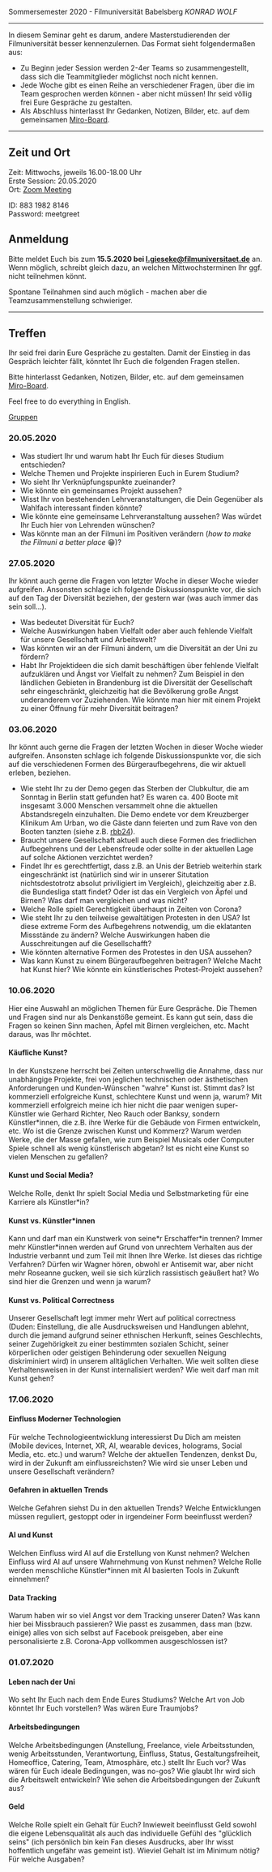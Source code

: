 Sommersemester 2020 - Filmuniversität Babelsberg *KONRAD WOLF*

---

In diesem Seminar geht es darum, andere Masterstudierenden der Filmuniversität besser kennenzulernen. Das Format sieht folgendermaßen aus:

- Zu Beginn jeder Session werden 2-4er Teams so zusammengestellt, dass sich die Teammitglieder möglichst noch nicht kennen.
- Jede Woche gibt es einen Reihe an verschiedener Fragen, über die im Team gesprochen werden können - aber nicht müssen! Ihr seid völlig frei Eure Gespräche zu gestalten.
- Als Abschluss hinterlasst Ihr Gedanken, Notizen, Bilder, etc. auf dem gemeinsamen [Miro-Board](https://miro.com/welcomeonboard/NHIGioq1QrUiKjM5QjdPXgtjg2Ql3iEpkD8bzQtTBvNW82WNil00YbHBVCITUZNq).

---

## Zeit und Ort

Zeit: Mittwochs, jeweils 16.00-18.00 Uhr  
Erste Session: 20.05.2020  
Ort: [Zoom Meeting](https://us02web.zoom.us/j/88319828146?pwd=OG1jY3MwQzlRdkdyNHVJZEtvR0UrUT09)    

ID: 883 1982 8146  
Password: meetgreet  

## Anmeldung

Bitte meldet Euch bis zum **15.5.2020 bei l.gieseke@filmuniversitaet.de** an. Wenn möglich, schreibt gleich dazu, an welchen Mittwochsterminen Ihr ggf. nicht teilnehmen könnt.  

Spontane Teilnahmen sind auch möglich - machen aber die Teamzusammenstellung schwieriger.

---

## Treffen

Ihr seid frei darin Eure Gespräche zu gestalten. Damit der Einstieg in das Gespräch leichter fällt, könntet Ihr Euch die folgenden Fragen stellen.

Bitte hinterlasst Gedanken, Notizen, Bilder, etc. auf dem gemeinsamen [Miro-Board](https://miro.com/welcomeonboard/NHIGioq1QrUiKjM5QjdPXgtjg2Ql3iEpkD8bzQtTBvNW82WNil00YbHBVCITUZNq).

Feel free to do everything in English.

[Gruppen](https://owncloud.gwdg.de/index.php/s/0ZipX9UM0OU96U3)

### 20.05.2020

* Was studiert Ihr und warum habt Ihr Euch für dieses Studium entschieden?
* Welche Themen und Projekte inspirieren Euch in Eurem Studium?
* Wo sieht Ihr Verknüpfungspunkte zueinander?
* Wie könnte ein gemeinsames Projekt aussehen?
* Wisst Ihr von bestehenden Lehrveranstaltungen, die Dein Gegenüber als Wahlfach interessant finden könnte?
* Wie könnte eine gemeinsame Lehrveranstaltung aussehen? Was würdet Ihr Euch hier von Lehrenden wünschen?
* Was könnte man an der Filmuni im Positiven verändern (*how to make the Filmuni a better place* 😁)?

### 27.05.2020

Ihr könnt auch gerne die Fragen von letzter Woche in dieser Woche wieder aufgreifen. Ansonsten schlage ich folgende Diskussionspunkte vor, die sich auf den Tag der Diversität beziehen, der gestern war (was auch immer das sein soll...).

* Was bedeutet Diversität für Euch?
* Welche Auswirkungen haben Vielfalt oder aber auch fehlende Vielfalt für unsere Gesellschaft und Arbeitswelt?
* Was könnten wir an der Filmuni ändern, um die Diversität an der Uni zu fördern?
* Habt Ihr Projektideen die sich damit beschäftigen über fehlende Vielfalt aufzuklären und Ängst vor Vielfalt zu nehmen? Zum Beispiel in den ländlichen Gebieten in Brandenburg ist die Diversität der Gesellschaft sehr eingeschränkt, gleichzeitig hat die Bevölkerung große Angst underanderem vor Zuziehenden. Wie könnte man hier mit einem Projekt zu einer Öffnung für mehr Diversität beitragen?

### 03.06.2020

Ihr könnt auch gerne die Fragen der letzten Wochen in dieser Woche wieder aufgreifen. Ansonsten schlage ich folgende Diskussionspunkte vor, die sich auf die verschiedenen Formen des Bürgeraufbegehrens, die wir aktuell erleben, beziehen.

* Wie steht Ihr zu der Demo gegen das Sterben der Clubkultur, die am Sonntag in Berlin statt gefunden hat? Es waren ca. 400 Boote mit insgesamt 3.000 Menschen versammelt ohne die aktuellen Abstandsregeln einzuhalten. Die Demo endete vor dem Kreuzberger Klinikum Am Urban, wo die Gäste dann feierten und zum Rave von den Booten tanzten (siehe z.B. [rbb24](https://www.rbb24.de/panorama/beitrag/2020/06/berlin-friedrichshain-kreuzberg-treptow-koepenick-3000-menschen-demo-schlauchboote-clubkultur-landwehrkanal.html)). 
* Braucht unsere Gesellschaft aktuell auch diese Formen des friedlichen Aufbegehrens und der Lebensfreude oder sollte in der aktuellen Lage auf solche Aktionen verzichtet werden?
* Findet Ihr es gerechtfertigt, dass z.B. an Unis der Betrieb weiterhin stark eingeschränkt ist (natürlich sind wir in unserer Situtation nichtsdestotrotz absolut priviligiert im Vergleich), gleichzeitig aber z.B. die Bundesliga statt findet? Oder ist das ein Vergleich von Äpfel und Birnen? Was darf man vergleichen und was nicht? 
* Welche Rolle spielt Gerechtigkeit überhaupt in Zeiten von Corona?
* Wie steht Ihr zu den teilweise gewaltätigen Protesten in den USA? Ist diese extreme Form des Aufbegehrens notwendig, um die eklatanten Missstände zu ändern? Welche Auswirkungen haben die Ausschreitungen auf die Gesellschafft?
* Wie könnten alternative Formen des Protestes in den USA aussehen?
* Was kann Kunst zu einem Bürgeraufbegehren beitragen? Welche Macht hat Kunst hier? Wie könnte ein künstlerisches Protest-Projekt aussehen?

### 10.06.2020

Hier eine Auswahl an möglichen Themen für Eure Gespräche. Die Themen und Fragen sind nur als Denkanstöße gemeint. Es kann gut sein, dass die Fragen so keinen Sinn machen, Äpfel mit Birnen vergleichen, etc. Macht daraus, was Ihr möchtet.

#### Käufliche Kunst?

In der Kunstszene herrscht bei Zeiten unterschwellig die Annahme, dass nur unabhängige Projekte, frei von jeglichen technischen oder ästhetischen Anforderungen und Kunden-Wünschen "wahre" Kunst ist. Stimmt das? Ist kommerziell erfolgreiche Kunst, schlechtere Kunst und wenn ja, warum? Mit kommerziell erfolgreich meine ich hier nicht die paar wenigen super-Künstler wie Gerhard Richter, Neo Rauch oder Banksy, sondern Künstler\*innen, die z.B. ihre Werke für die Gebäude von Firmen entwickeln, etc. Wo ist die Grenze zwischen Kunst und Kommerz? Warum werden Werke, die der Masse gefallen, wie zum Beispiel Musicals oder Computer Spiele schnell als wenig künstlerisch abgetan? Ist es nicht eine Kunst so vielen Menschen zu gefallen?

#### Kunst und Social Media?

Welche Rolle, denkt Ihr spielt Social Media und Selbstmarketing für eine Karriere als Künstler*in? 

#### Kunst vs. Künstler\*innen

Kann und darf man ein Kunstwerk von seine\*r Erschaffer\*in trennen? Immer mehr Künstler\*innen werden auf Grund von unrechtem Verhalten aus der Industrie verbannt und zum Teil mit Ihnen Ihre Werke. Ist dieses das richtige Verfahren? Dürfen wir Wagner hören, obwohl er Antisemit war, aber nicht mehr Roseanne gucken, weil sie sich kürzlich rassistisch geäußert hat? Wo sind hier die Grenzen und wenn ja warum?


#### Kunst vs. Political Correctness

Unserer Gesellschaft legt immer mehr Wert auf political correctness (Duden: Einstellung, die alle Ausdrucksweisen und Handlungen ablehnt, durch die jemand aufgrund seiner ethnischen Herkunft, seines Geschlechts, seiner Zugehörigkeit zu einer bestimmten sozialen Schicht, seiner körperlichen oder geistigen Behinderung oder sexuellen Neigung diskriminiert wird) in unserem alltäglichen Verhalten. Wie weit sollten diese Verhaltensweisen in der Kunst internalisiert werden? Wie weit darf man mit Kunst gehen?


### 17.06.2020

#### Einfluss Moderner Technologien

Für welche Technologieentwicklung interessierst Du Dich am meisten (Mobile devices, Internet, XR, AI, wearable devices, holograms, Social Media, etc. etc.) und warum? Welche der aktuellen Tendenzen, denkst Du, wird in der Zukunft am einflussreichsten? Wie wird sie unser Leben und unsere Gesellschaft verändern?

#### Gefahren in aktuellen Trends

Welche Gefahren siehst Du in den aktuellen Trends? Welche Entwicklungen müssen reguliert, gestoppt oder in irgendeiner Form beeinflusst werden?

#### AI und Kunst

Welchen Einfluss wird AI auf die Erstellung von Kunst nehmen? Welchen Einfluss wird AI auf unsere Wahrnehmung von Kunst nehmen? Welche Rolle werden menschliche Künstler*innen mit AI basierten Tools in Zukunft einnehmen?

#### Data Tracking

Warum haben wir so viel Angst vor dem Tracking unserer Daten? Was kann hier bei Missbrauch passieren? Wie passt es zusammen, dass man (bzw. einige) alles von sich selbst auf Facebook preisgeben, aber eine personalisierte z.B. Corona-App vollkommen ausgeschlossen ist?


### 01.07.2020

#### Leben nach der Uni

Wo seht Ihr Euch nach dem Ende Eures Studiums? Welche Art von Job könntet Ihr Euch vorstellen? Was wären Eure Traumjobs?

#### Arbeitsbedingungen

Welche Arbeitsbedingungen (Anstellung, Freelance, viele Arbeitsstunden, wenig Arbeitsstunden, Verantwortung, Einfluss, Status, Gestaltungsfreiheit, Homeoffice, Catering, Team, Atmosphäre, etc.) stellt Ihr Euch vor? Was wären für Euch ideale Bedingungen, was no-gos? Wie glaubt Ihr wird sich die Arbeitswelt entwickeln? Wie sehen die Arbeitsbedingungen der Zukunft aus?

#### Geld

Welche Rolle spielt ein Gehalt für Euch? Inwieweit beeinflusst Geld sowohl die eigene Lebensqualität als auch das individuelle Gefühl des "glücklich seins" (ich persönlich bin kein Fan dieses Ausdrucks, aber Ihr wisst hoffentlich ungefähr was gemeint ist). Wieviel Gehalt ist im Minimum nötig? Für welche Ausgaben?

